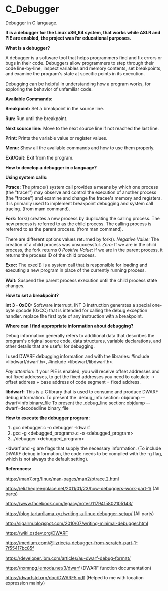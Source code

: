 # C_Debugger
Debugger in C language.

**It is a debugger for the Linux x86_64 system, that works while ASLR and PIE are enabled, the project was for educational purposes.**

**What is a debugger?**

A debugger is a software tool that helps programmers find and fix errors or bugs in their code. 
Debuggers allow programmers to step through their code line-by-line, inspect variables and memory contents, set breakpoints, and examine the program's state at specific points in its execution.

Debugging can be helpful in understanding how a program works, for exploring the behavior of unfamiliar code.



**Available Commands:**


**Breakpoint:** Set a breakpoint in the source line.


**Run:** Run until the breakpoint.


**Next source line:** Move to the next source line if not reached the last line.


**Print:** Prints the variable value or register values.


**Menu:** Show all the available commands and how to use them properly.


**Exit/Quit:** Exit from the program.



__How to develop a debugger in c language?__


**Using system calls:**

**Ptrace:** The  ptrace()  system call provides a means by which one process (the "tracer") may observe and control the execution of another process (the  "tracee") and  examine and  change  the  tracee's memory and registers.  
It is primarily used to implement breakpoint debugging and system call tracing.
(from mam command).

**Fork:** fork()  creates  a new process by duplicating the calling process. The new process is referred to as the child process. The calling process is referred to as the parent process. (from man command).

There are different options values returned by fork(). 
_Negative Value:_ The creation of a child process was unsuccessful.
_Zero:_ If we are in the child process, the fork returns 0
_Positive Value:_ if we are in the parent process, it returns the process ID of the child process.

**Exec:** The execl() is a system call that is responsible for loading and executing a new program in place of the currently running process.
 
**Wait:** Suspend the parent process execution until the child process state changes.




**How to set a breakpoint?**
 
**int 3 - 0xCC:** Software interrupt, INT 3 instruction generates a special one-byte opcode (0xCC) that is intended for calling the debug exception handler. replace the first byte of any instruction with a breakpoint.




**Where can I find appropriate information about debugging?**

Debug information generally refers to additional data that describes the program's original source code, data structures, variable declarations, and other details that are useful for debugging.

I used DWARF debugging information and with the libraries: #include <libdwarf/dwarf.h>, #include <libdwarf/libdwarf.h>.

_Pay attention:_
If your PIE is enabled, you will receive offset addresses and not fixed addresses, to get the fixed addresses you need to calculate -> offset address + base address of code segment = fixed address.

**libdwarf:** This is a C library that is used to consume and produce DWARF debug information.
To present the .debug_info section: objdump --dwarf=info binary_file
To present the .debug_line section: objdump --dwarf=decodedline binary_file



**How to execute the debugger program:**

1.   gcc debugger.c -o debugger -ldwarf  
2.   gcc -g <debugged_program>.c -o <debugged_program>
3.   ./debugger <debugged_program>

-ldwarf and -g are flags that supply the necessary information.
(To include DWARF debug information, the code needs to be compiled with the -g flag, which is not always the default setting).



**References:**


https://man7.org/linux/man-pages/man2/ptrace.2.html


https://eli.thegreenplace.net/2011/01/23/how-debuggers-work-part-1/ (All parts)


https://www.facebook.com/legacy/notes/1179415802105143/


https://blog.tartanllama.xyz/writing-a-linux-debugger-setup/ (All parts)


http://sigalrm.blogspot.com/2010/07/writing-minimal-debugger.html


https://wiki.osdev.org/DWARF


https://medium.com/@lizrice/a-debugger-from-scratch-part-1-7f55417bc85f


https://developer.ibm.com/articles/au-dwarf-debug-format/


https://nxmnpg.lemoda.net/3/dwarf (DWARF function documentation)


https://dwarfstd.org/doc/DWARF5.pdf (Helped to me with location expression mainly) 
